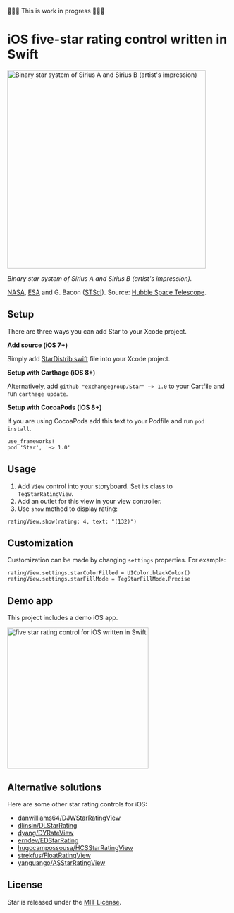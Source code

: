 🔨🔨🔨 This is work in progress 🔨🔨🔨

# iOS five-star rating control written in Swift



<img src='https://raw.githubusercontent.com/exchangegroup/Star/master/graphics/Drawings/1280px-Sirius_A_and_B_artwork.jpg'
  alt="Binary star system of Sirius A and Sirius B (artist's impression)" width='450'>

*Binary star system of Sirius A and Sirius B (artist's impression).*

[NASA](http://www.nasa.gov), [ESA](http://www.esa.int/ESA) and G. Bacon ([STScI](http://www.stsci.edu/portal/)). Source: [Hubble Space Telescope](http://www.spacetelescope.org/images/heic0516b/).

## Setup

There are three ways you can add Star to your Xcode project.

**Add source (iOS 7+)**

Simply add [StarDistrib.swift](https://github.com/exchangegroup/Star/blob/master/Distrib/StarDistrib.swift) file into your Xcode project.

**Setup with Carthage (iOS 8+)**

Alternatively, add `github "exchangegroup/Star" ~> 1.0` to your Cartfile and run `carthage update`.

**Setup with CocoaPods (iOS 8+)**

If you are using CocoaPods add this text to your Podfile and run `pod install`.

    use_frameworks!
    pod 'Star', '~> 1.0'

## Usage

1. Add `View` control into your storyboard. Set its class to `TegStarRatingView`.
1. Add an outlet for this view in your view controller.
1. Use `show` method to display rating:

```
ratingView.show(rating: 4, text: "(132)")
```

## Customization

Customization can be made by changing `settings` properties. For example:

```
ratingView.settings.starColorFilled = UIColor.blackColor()
ratingView.settings.starFillMode = TegStarFillMode.Precise
```

## Demo app

This project includes a demo iOS app.

<img src='https://dl.dropboxusercontent.com/u/11143285/bikeexchange/github_images/start-rating-view-ios-swift.png' alt='five star rating control for iOS written in Swift' width='320' >

## Alternative solutions

Here are some other star rating controls for iOS:

* [danwilliams64/DJWStarRatingView](https://github.com/danwilliams64/DJWStarRatingView)
* [dlinsin/DLStarRating](https://github.com/dlinsin/DLStarRating)
* [dyang/DYRateView](https://github.com/dyang/DYRateView)
* [erndev/EDStarRating](https://github.com/erndev/EDStarRating)
* [hugocampossousa/HCSStarRatingView](https://github.com/hugocampossousa/HCSStarRatingView)
* [strekfus/FloatRatingView](https://github.com/strekfus/FloatRatingView)
* [yanguango/ASStarRatingView](https://github.com/yanguango/ASStarRatingView)

## License

Star is released under the [MIT License](LICENSE).